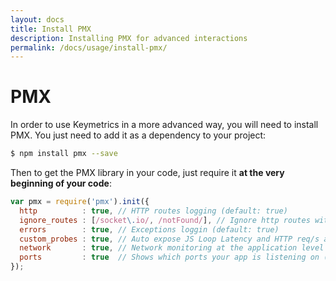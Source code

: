 ```yaml
---
layout: docs
title: Install PMX
description: Installing PMX for advanced interactions
permalink: /docs/usage/install-pmx/
---
```


# PMX

In order to use Keymetrics in a more advanced way, you will need to install PMX. You just need to add it as a dependency to your project:

```bash
$ npm install pmx --save
```

Then to get the PMX library in your code, just require it **at the very beginning of your code**:

```javascript
var pmx = require('pmx').init({
  http          : true, // HTTP routes logging (default: true)
  ignore_routes : [/socket\.io/, /notFound/], // Ignore http routes with this pattern (Default: [])
  errors        : true, // Exceptions loggin (default: true)
  custom_probes : true, // Auto expose JS Loop Latency and HTTP req/s as custom metrics
  network       : true, // Network monitoring at the application level
  ports         : true  // Shows which ports your app is listening on (default: false)
});
```
